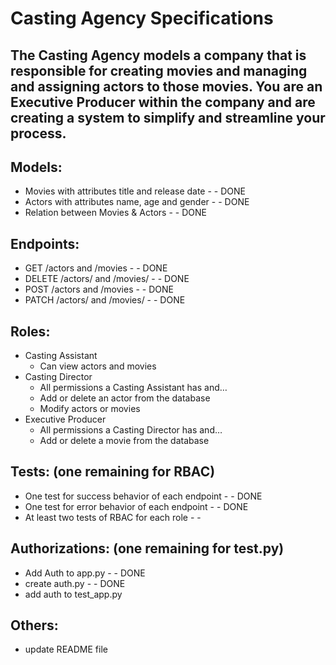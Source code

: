 # Casting Agency Specifications
## The Casting Agency models a company that is responsible for creating movies and managing and assigning actors to those movies. You are an Executive Producer within the company and are creating a system to simplify and streamline your process.

## Models:
- Movies with attributes title and release date - - DONE 
- Actors with attributes name, age and gender - - DONE 
- Relation between Movies & Actors - - DONE 

## Endpoints:
- GET /actors and /movies - - DONE 
- DELETE /actors/ and /movies/ - - DONE 
- POST /actors and /movies - - DONE 
- PATCH /actors/ and /movies/ - - DONE 

## Roles: 
- Casting Assistant
    - Can view actors and movies
- Casting Director
    - All permissions a Casting Assistant has and…
    - Add or delete an actor from the database
    - Modify actors or movies
- Executive Producer
    - All permissions a Casting Director has and…
    - Add or delete a movie from the database

## Tests: (one remaining for RBAC)
- One test for success behavior of each endpoint - - DONE 
- One test for error behavior of each endpoint - - DONE 
- At least two tests of RBAC for each role - - 

## Authorizations: (one remaining for test.py)
- Add Auth to app.py - - DONE
- create auth.py - - DONE
- add auth to test_app.py

## Others: 
- update README file 
